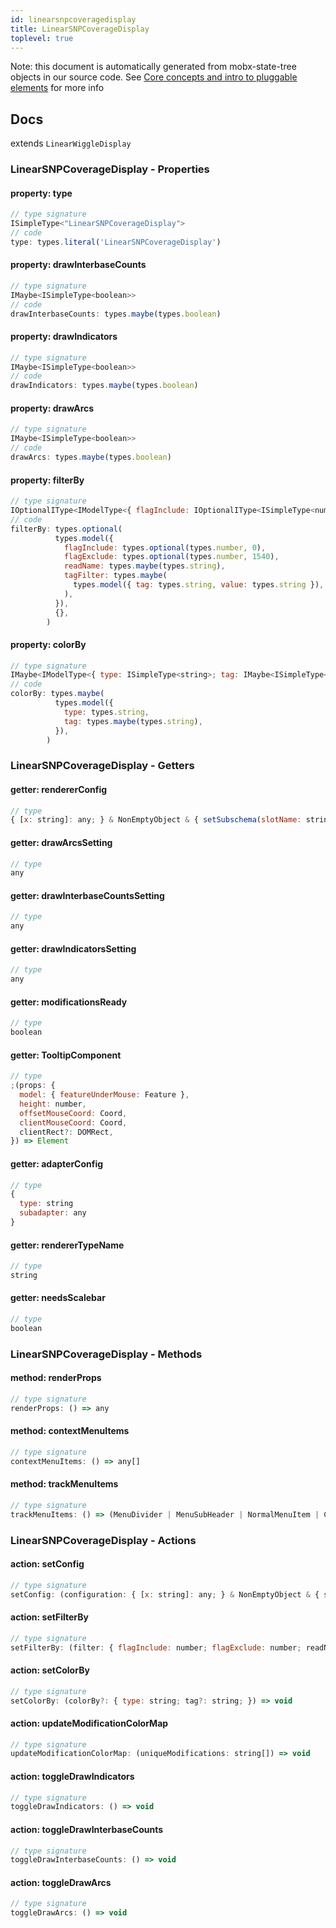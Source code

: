 ```yaml
---
id: linearsnpcoveragedisplay
title: LinearSNPCoverageDisplay
toplevel: true
---
```


Note: this document is automatically generated from mobx-state-tree objects in
our source code. See [Core concepts and intro to pluggable
elements](/docs/developer_guide/) for more info

## Docs

extends `LinearWiggleDisplay`

### LinearSNPCoverageDisplay - Properties

#### property: type

```js
// type signature
ISimpleType<"LinearSNPCoverageDisplay">
// code
type: types.literal('LinearSNPCoverageDisplay')
```

#### property: drawInterbaseCounts

```js
// type signature
IMaybe<ISimpleType<boolean>>
// code
drawInterbaseCounts: types.maybe(types.boolean)
```

#### property: drawIndicators

```js
// type signature
IMaybe<ISimpleType<boolean>>
// code
drawIndicators: types.maybe(types.boolean)
```

#### property: drawArcs

```js
// type signature
IMaybe<ISimpleType<boolean>>
// code
drawArcs: types.maybe(types.boolean)
```

#### property: filterBy

```js
// type signature
IOptionalIType<IModelType<{ flagInclude: IOptionalIType<ISimpleType<number>, [undefined]>; flagExclude: IOptionalIType<ISimpleType<number>, [undefined]>; readName: IMaybe<...>; tagFilter: IMaybe<...>; }, {}, _NotCustomized, _NotCustomized>, [...]>
// code
filterBy: types.optional(
          types.model({
            flagInclude: types.optional(types.number, 0),
            flagExclude: types.optional(types.number, 1540),
            readName: types.maybe(types.string),
            tagFilter: types.maybe(
              types.model({ tag: types.string, value: types.string }),
            ),
          }),
          {},
        )
```

#### property: colorBy

```js
// type signature
IMaybe<IModelType<{ type: ISimpleType<string>; tag: IMaybe<ISimpleType<string>>; }, {}, _NotCustomized, _NotCustomized>>
// code
colorBy: types.maybe(
          types.model({
            type: types.string,
            tag: types.maybe(types.string),
          }),
        )
```

### LinearSNPCoverageDisplay - Getters

#### getter: rendererConfig

```js
// type
{ [x: string]: any; } & NonEmptyObject & { setSubschema(slotName: string, data: unknown): any; } & IStateTreeNode<AnyConfigurationSchemaType>
```

#### getter: drawArcsSetting

```js
// type
any
```

#### getter: drawInterbaseCountsSetting

```js
// type
any
```

#### getter: drawIndicatorsSetting

```js
// type
any
```

#### getter: modificationsReady

```js
// type
boolean
```

#### getter: TooltipComponent

```js
// type
;(props: {
  model: { featureUnderMouse: Feature },
  height: number,
  offsetMouseCoord: Coord,
  clientMouseCoord: Coord,
  clientRect?: DOMRect,
}) => Element
```

#### getter: adapterConfig

```js
// type
{
  type: string
  subadapter: any
}
```

#### getter: rendererTypeName

```js
// type
string
```

#### getter: needsScalebar

```js
// type
boolean
```

### LinearSNPCoverageDisplay - Methods

#### method: renderProps

```js
// type signature
renderProps: () => any
```

#### method: contextMenuItems

```js
// type signature
contextMenuItems: () => any[]
```

#### method: trackMenuItems

```js
// type signature
trackMenuItems: () => (MenuDivider | MenuSubHeader | NormalMenuItem | CheckboxMenuItem | RadioMenuItem | SubMenuItem | { ...; })[]
```

### LinearSNPCoverageDisplay - Actions

#### action: setConfig

```js
// type signature
setConfig: (configuration: { [x: string]: any; } & NonEmptyObject & { setSubschema(slotName: string, data: unknown): any; } & IStateTreeNode<AnyConfigurationSchemaType>) => void
```

#### action: setFilterBy

```js
// type signature
setFilterBy: (filter: { flagInclude: number; flagExclude: number; readName?: string; tagFilter?: { tag: string; value: string; }; }) => void
```

#### action: setColorBy

```js
// type signature
setColorBy: (colorBy?: { type: string; tag?: string; }) => void
```

#### action: updateModificationColorMap

```js
// type signature
updateModificationColorMap: (uniqueModifications: string[]) => void
```

#### action: toggleDrawIndicators

```js
// type signature
toggleDrawIndicators: () => void
```

#### action: toggleDrawInterbaseCounts

```js
// type signature
toggleDrawInterbaseCounts: () => void
```

#### action: toggleDrawArcs

```js
// type signature
toggleDrawArcs: () => void
```
